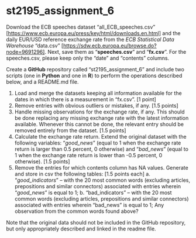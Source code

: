 # st2195_assignment_6

Download the ECB speeches dataset “all_ECB_speeches.csv” [https://www.ecb.europa.eu/press/key/html/downloads.en.html] and the daily EUR/USD reference exchange rate from the _ECB Statistical Data Warehouse_ “data.csv” [https://sdw.ecb.europa.eu/browse.do?node=9691296]. Next, save them as “**speeches.csv**” and “**fx.csv**”. For the speeches.csv, please keep only the “date” and “contents” columns.

Create a **GitHub** repository called “st2195_assignment_6” and include two scripts (one in **Python** and one in **R**) to perform the operations described below, and a README.md file.

1. Load and merge the datasets keeping all information available for the dates in which there is a measurement in “fx.csv”. [1 point]
2. Remove entries with obvious outliers or mistakes, if any. [1.5 points]
3. Handle missing observations for the exchange rate, if any. This should be done replacing any missing exchange rate with the latest information available. Whenever this cannot be done, the relevant entry should be removed entirely from the dataset. [1.5 points]
4. Calculate the exchange rate return. Extend the original dataset with the following variables: “_good_news_” (equal to 1 when the exchange rate return is larger than 0.5 percent, 0 otherwise) and “_bad_news_” (equal to 1 when the exchange rate return is lower than -0.5 percent, 0 otherwise). [1.5 points]
5. Remove the entries for which contents column has NA values. Generate and store in csv the following tables: [1.5 points each]
a. “_good_indicators_” – with the 20 most common words (excluding articles, prepositions and similar connectors) associated with entries wherein “_good_news_” is equal to 1;
b. “bad_indicators” – with the 20 most common words (excluding articles, prepositions and similar connectors) associated with entries wherein “bad_news” is equal to 1;
Any observation from the common words found above?

Note that the original data should not be included in the GitHub repository, but only appropriately described and linked in the readme file.

